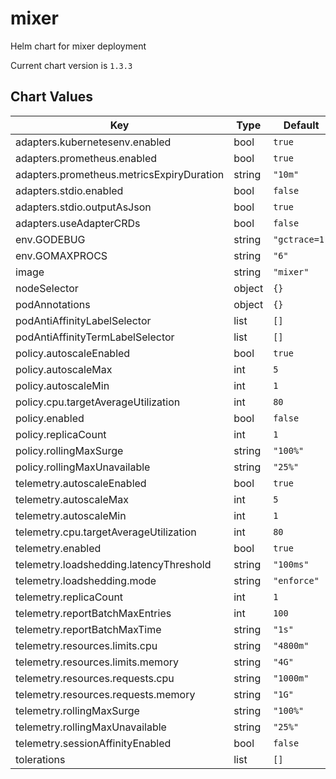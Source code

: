 mixer
=====
Helm chart for mixer deployment

Current chart version is `1.3.3`





## Chart Values

| Key | Type | Default | Description |
|-----|------|---------|-------------|
| adapters.kubernetesenv.enabled | bool | `true` |  |
| adapters.prometheus.enabled | bool | `true` |  |
| adapters.prometheus.metricsExpiryDuration | string | `"10m"` |  |
| adapters.stdio.enabled | bool | `false` |  |
| adapters.stdio.outputAsJson | bool | `true` |  |
| adapters.useAdapterCRDs | bool | `false` |  |
| env.GODEBUG | string | `"gctrace=1"` |  |
| env.GOMAXPROCS | string | `"6"` |  |
| image | string | `"mixer"` |  |
| nodeSelector | object | `{}` |  |
| podAnnotations | object | `{}` |  |
| podAntiAffinityLabelSelector | list | `[]` |  |
| podAntiAffinityTermLabelSelector | list | `[]` |  |
| policy.autoscaleEnabled | bool | `true` |  |
| policy.autoscaleMax | int | `5` |  |
| policy.autoscaleMin | int | `1` |  |
| policy.cpu.targetAverageUtilization | int | `80` |  |
| policy.enabled | bool | `false` |  |
| policy.replicaCount | int | `1` |  |
| policy.rollingMaxSurge | string | `"100%"` |  |
| policy.rollingMaxUnavailable | string | `"25%"` |  |
| telemetry.autoscaleEnabled | bool | `true` |  |
| telemetry.autoscaleMax | int | `5` |  |
| telemetry.autoscaleMin | int | `1` |  |
| telemetry.cpu.targetAverageUtilization | int | `80` |  |
| telemetry.enabled | bool | `true` |  |
| telemetry.loadshedding.latencyThreshold | string | `"100ms"` |  |
| telemetry.loadshedding.mode | string | `"enforce"` |  |
| telemetry.replicaCount | int | `1` |  |
| telemetry.reportBatchMaxEntries | int | `100` |  |
| telemetry.reportBatchMaxTime | string | `"1s"` |  |
| telemetry.resources.limits.cpu | string | `"4800m"` |  |
| telemetry.resources.limits.memory | string | `"4G"` |  |
| telemetry.resources.requests.cpu | string | `"1000m"` |  |
| telemetry.resources.requests.memory | string | `"1G"` |  |
| telemetry.rollingMaxSurge | string | `"100%"` |  |
| telemetry.rollingMaxUnavailable | string | `"25%"` |  |
| telemetry.sessionAffinityEnabled | bool | `false` |  |
| tolerations | list | `[]` |  |
